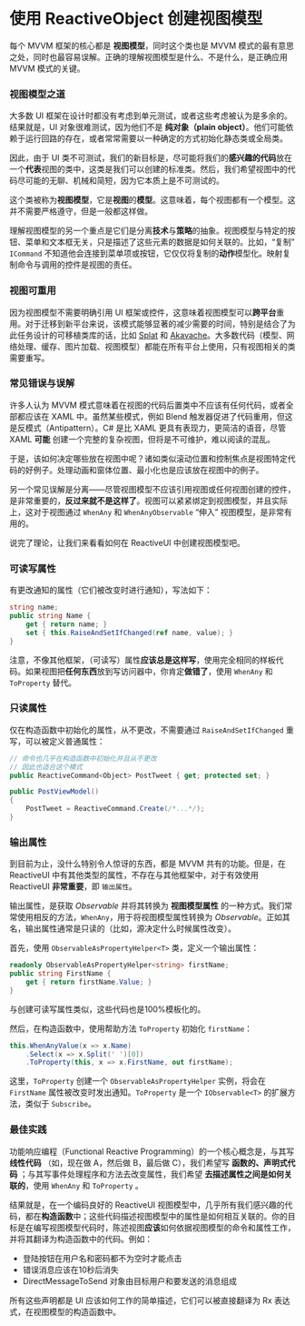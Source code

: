 # 使用 ReactiveObject 创建视图模型

每个 MVVM 框架的核心都是 **视图模型**，同时这个类也是 MVVM 模式的最有意思之处，同时也最容易误解。正确的理解视图模型是什么、不是什么，是正确应用 MVVM 模式的关键。

### 视图模型之道

大多数 UI 框架在设计时都没有考虑到单元测试，或者这些考虑被认为是多余的。结果就是，UI 对象很难测试，因为他们不是 **纯对象（plain object）**。他们可能依赖于运行回路的存在，或者常常需要以一种确定的方式初始化静态类或全局类。

因此，由于 UI 类不可测试，我们的新目标是，尽可能将我们的**感兴趣的代码**放在一个**代表**视图的类中，这类是我们可以创建的标准类。然后，我们希望视图中的代码尽可能的无聊、机械和简短，因为它本质上是不可测试的。

这个类被称为**视图模型**，它是**视图**的**模型**。这意味着，每个视图都有一个模型。这并不需要严格遵守，但是一般都这样做。

理解视图模型的另一个重点是它们是分离**技术**与**策略**的抽象。视图模型与特定的按钮、菜单和文本框无关，只是描述了这些元素的数据是如何关联的。比如，“复制” `ICommand` 不知道他会连接到菜单项或按钮，它仅仅将复制的**动作**模型化。映射复制命令与调用的控件是视图的责任。

### 视图可重用

因为视图模型不需要明确引用 UI 框架或控件，这意味着视图模型可以**跨平台**重用。对于迁移到新平台来说，该模式能够显著的减少需要的时间，特别是结合了为此任务设计的可移植类库的话，比如 [Splat](https://github.com/paulcbetts/splat) 和
[Akavache](https://github.com/akavache/Akavache)。大多数代码（模型、网络处理、缓存、图片加载、视图模型）都能在所有平台上使用，只有视图相关的类需要重写。

### 常见错误与误解

许多人认为 MVVM 模式意味着在视图的代码后置类中不应该有任何代码，或者全部都应该在 XAML 中。虽然某些模式，例如 Blend 触发器促进了代码重用，但这是反模式（Antipattern）。C# 是比 XAML 更具有表现力，更简洁的语音，尽管 XAML **可能** 创建一个完整的复杂视图，但将是不可维护，难以阅读的混乱。

于是，该如何决定哪些放在视图中呢？诸如类似滚动位置和控制焦点是视图特定代码的好例子。处理动画和窗体位置、最小化也是应该放在视图中的例子。

另一个常见误解是分离——尽管视图模型不应该引用视图或任何视图创建的控件，是非常重要的，**反过来就不是这样了**。视图可以紧紧绑定到视图模型，并且实际上，这对于视图通过 `WhenAny` 和 `WhenAnyObservable` “伸入” 视图模型，是非常有用的。

说完了理论，让我们来看看如何在 ReactiveUI 中创建视图模型吧。

### 可读写属性

有更改通知的属性（它们被改变时进行通知），写法如下：

```cs
string name;
public string Name {
    get { return name; }
    set { this.RaiseAndSetIfChanged(ref name, value); }
}
```

注意，不像其他框架，（可读写）属性**应该总是这样写**，使用完全相同的样板代码。如果视图把**任何东西**放到写访问器中，你肯定**做错了**，使用 `WhenAny` 和 `ToProperty` 替代。

### 只读属性

仅在构造函数中初始化的属性，从不更改，不需要通过 `RaiseAndSetIfChanged` 重写，可以被定义普通属性：

```cs
// 命令也几乎在构造函数中初始化并且从不更改
// 因此也适合这个模式
public ReactiveCommand<Object> PostTweet { get; protected set; }

public PostViewModel()
{
    PostTweet = ReactiveCommand.Create(/*...*/);
}
```

### 输出属性

到目前为止，没什么特别令人惊讶的东西，都是 MVVM 共有的功能。但是，在 ReactiveUI 中有其他类型的属性，不存在与其他框架中，对于有效使用 ReactiveUI **非常重要**，即 `输出属性`。

输出属性，是获取 *Observable* 并将其转换为 **视图模型属性** 的一种方式。我们常常使用相反的方法，`WhenAny`，用于将视图模型属性转换为 *Observable*。正如其名，输出属性通常是只读的（比如，源决定什么时候属性改变）。

首先，使用 `ObservableAsPropertyHelper<T>` 类，定义一个输出属性：

```cs
readonly ObservableAsPropertyHelper<string> firstName;
public string FirstName {
    get { return firstName.Value; }
}
```

与创建可读写属性类似，这些代码也是100%模板化的。

然后，在构造函数中，使用帮助方法 `ToProperty` 初始化 `firstName`：

```cs
this.WhenAnyValue(x => x.Name)
    .Select(x => x.Split(' ')[0])
    .ToProperty(this, x => x.FirstName, out firstName);
```

这里，`ToProperty` 创建一个 `ObservableAsPropertyHelper` 实例，将会在 `FirstName` 属性被改变时发出通知。`ToProperty` 是一个 `IObservable<T>` 的扩展方法，类似于 `Subscribe`。

### 最佳实践

功能响应编程（Functional Reactive Programming）的一个核心概念是，与其写 **线性代码** （如，现在做 A，然后做 B，最后做 C），我们希望写 **函数的、声明式代码** ；与其写事件处理程序和方法去改变属性，我们希望 **去描述属性之间是如何关联的**，使用 `WhenAny` 和 `ToProperty` 。

结果就是，在一个编码良好的 ReactiveUI 视图模型中，几乎所有我们感兴趣的代码，都在**构造函数**中；这些代码描述视图模型中的属性是如何相互关联的。你的目标是在编写视图模型代码时，陈述视图**应该**如何依据视图模型的命令和属性工作，并将其翻译为构造函数中的代码。例如：

* 登陆按钮在用户名和密码都不为空时才能点击
* 错误消息应该在10秒后消失
* DirectMessageToSend 对象由目标用户和要发送的消息组成

所有这些声明都是 UI 应该如何工作的简单描述，它们可以被直接翻译为 Rx 表达式，在视图模型的构造函数中。
